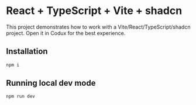 # React + TypeScript + Vite + shadcn

This project demonstrates how to work with a Vite/React/TypeScript/shadcn project.
Open it in Codux for the best experience.

## Installation

```bash
npm i
```

## Running local dev mode

```bash
npm run dev
```
